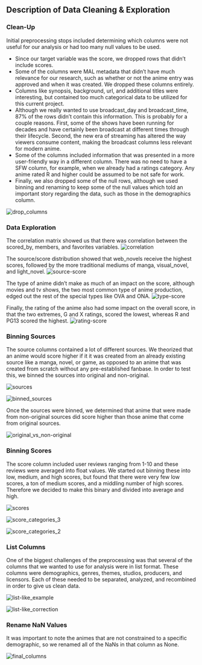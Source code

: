 ## Description of Data Cleaning & Exploration

### Clean-Up
Initial preprocessing stops included determining which columns were not useful for our analysis or had too many null values to be used. 
* Since our target variable was the score, we dropped rows that didn’t include scores.
* Some of the columns were MAL metadata that didn’t have much relevance for our research, such as whether or not the anime entry was approved and when it was created. We dropped these columns entirely. 
* Columns like synopsis, background, url, and additional titles were interesting, but contained too much categorical data to be utilized for this current project.
* Although we really wanted to use broadcast_day and broadcast_time, 87% of the rows didn’t contain this information. This is probably for a couple reasons. First, some of the shows have been running for decades and have certainly been broadcast at different times through their lifecycle. Second, the new era of streaming has altered the way viewers consume content, making the broadcast columns less relevant for modern anime. 
* Some of the columns included information that was presented in a more user-friendly way in a different column. There was no need to have a SFW column, for example, when we already had a ratings category. Any anime rated R and higher could be assumed to be not safe for work. 
* Finally, we also dropped some of the null rows, although we used binning and renaming to keep some of the null values which told an important story regarding the data, such as those in the demographics column.

![drop_columns](../Images/drop_columns.PNG)

### Data Exploration
The correlation matrix showed us that there was correlation between the scored_by, members, and favorites variables. 
![correlation](../Images/correlation.PNG)

The source/score distribution showed that web_novels receive the highest scores, followed by the more traditional mediums of manga, visual_novel, and light_novel. 
![source-score](../Images/source-score.PNG)

The type of anime didn’t make as much of an impact on the score, although movies and tv shows, the two most common type of anime production, edged out the rest of the special types like OVA and ONA. 
![type-score](../Images/type-score.PNG)

Finally, the rating of the anime also had some impact on the overall score, in that the two extremes, G and X ratings, scored the lowest, whereas R and PG13 scored the highest. 
![rating-score](../Images/rating-score.PNG)

### Binning Sources
The source columns contained a lot of different sources. We theorized that an anime would score higher if it it was created from an already existing source like a manga, novel, or game, as opposed to an anime that was created from scratch without any pre-established fanbase. In order to test this, we binned the sources into original and non-original. 

![sources](../Images/sources.PNG)

![binned_sources](../Images/binned_sources.PNG)

Once the sources were binned, we determined that anime that were made from non-original sources did score higher than those anime that come from original sources. 

![original_vs_non-original](../Images/original_vs_non-original.PNG)

### Binning Scores
The score column included user reviews ranging from 1-10 and these reviews were averaged into float values. We started out binning these into low, medium, and high scores, but found that there were very few low scores, a ton of medium scores, and a middling number of high scores. Therefore we decided to make this binary and divided into average and high. 

![scores](../Images/scores.PNG)

![score_categories_3](../Images/score_categories_3.PNG)

![score_categories_2](../Images/score_categories_2.PNG)

### List Columns
One of the biggest challenges of the preprocessing was that several of the columns that we wanted to use for analysis were in list format. These columns were demographics, genres, themes, studios, producers, and licensors. Each of these needed to be separated, analyzed, and recombined in order to give us clean data. 

![list-like_example](../Images/list-like_example.PNG)

![list-like_correction](../Images/list-like_correction.PNG)

### Rename NaN Values
It was important to note the animes that are not constrained to a specific demographic, so we renamed all of the NaNs in that column as None. 

![final_columns](../Images/final_columns.PNG)
